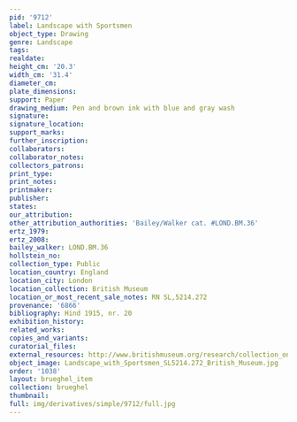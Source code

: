 ```yaml
---
pid: '9712'
label: Landscape with Sportsmen
object_type: Drawing
genre: Landscape
tags: 
realdate: 
height_cm: '20.3'
width_cm: '31.4'
diameter_cm: 
plate_dimensions: 
support: Paper
drawing_medium: Pen and brown ink with blue and gray wash
signature: 
signature_location: 
support_marks: 
further_inscription: 
collaborators: 
collaborator_notes: 
collectors_patrons: 
print_type: 
print_notes: 
printmaker: 
publisher: 
states: 
our_attribution: 
other_attribution_authorities: 'Bailey/Walker cat. #LOND.BM.36'
ertz_1979: 
ertz_2008: 
bailey_walker: LOND.BM.36
hollstein_no: 
collection_type: Public
location_country: England
location_city: London
location_collection: British Museum
location_or_most_recent_sale_notes: RN SL,5214.272
provenance: '6866'
bibliography: Hind 1915, nr. 20
exhibition_history: 
related_works: 
copies_and_variants: 
curatorial_files: 
external_resources: http://www.britishmuseum.org/research/collection_online/collection_object_details.aspx?objectId=712293&partId=1&searchText=Landscape%20with%20Sportsmen&page=1
object_image: Landscape_with_Sportsmen_SL5214.272_British_Museum.jpg
order: '1038'
layout: brueghel_item
collection: brueghel
thumbnail: 
full: img/derivatives/simple/9712/full.jpg
---
```

